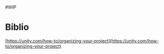 #WIP 

# Biblio

[https://unity.com/how-to/organizing-your-project](https://unity.com/how-to/organizing-your-project)